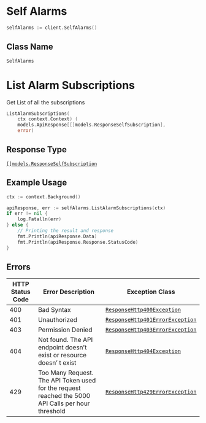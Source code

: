 # Self Alarms

```go
selfAlarms := client.SelfAlarms()
```

## Class Name

`SelfAlarms`


# List Alarm Subscriptions

Get List of all the subscriptions

```go
ListAlarmSubscriptions(
    ctx context.Context) (
    models.ApiResponse[[]models.ResponseSelfSubscription],
    error)
```

## Response Type

[`[]models.ResponseSelfSubscription`](../../doc/models/response-self-subscription.md)

## Example Usage

```go
ctx := context.Background()

apiResponse, err := selfAlarms.ListAlarmSubscriptions(ctx)
if err != nil {
    log.Fatalln(err)
} else {
    // Printing the result and response
    fmt.Println(apiResponse.Data)
    fmt.Println(apiResponse.Response.StatusCode)
}
```

## Errors

| HTTP Status Code | Error Description | Exception Class |
|  --- | --- | --- |
| 400 | Bad Syntax | [`ResponseHttp400Exception`](../../doc/models/response-http-400-exception.md) |
| 401 | Unauthorized | [`ResponseHttp401ErrorException`](../../doc/models/response-http-401-error-exception.md) |
| 403 | Permission Denied | [`ResponseHttp403ErrorException`](../../doc/models/response-http-403-error-exception.md) |
| 404 | Not found. The API endpoint doesn’t exist or resource doesn’ t exist | [`ResponseHttp404Exception`](../../doc/models/response-http-404-exception.md) |
| 429 | Too Many Request. The API Token used for the request reached the 5000 API Calls per hour threshold | [`ResponseHttp429ErrorException`](../../doc/models/response-http-429-error-exception.md) |

